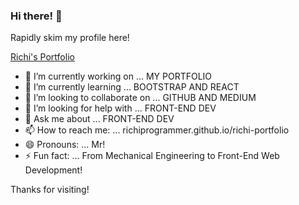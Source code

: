 ### Hi there! 👋

Rapidly skim my profile here!

[Richi's Portfolio](richiprogrammer.github.io/richi-portfolio)

- 🔭 I’m currently working on ... MY PORTFOLIO
- 🌱 I’m currently learning ... BOOTSTRAP AND REACT
- 👯 I’m looking to collaborate on ... GITHUB AND MEDIUM
- 🤔 I’m looking for help with ... FRONT-END DEV
- 💬 Ask me about ... FRONT-END DEV
- 📫 How to reach me: ... richiprogrammer.github.io/richi-portfolio
- 😄 Pronouns: ... Mr!
- ⚡ Fun fact:  ... From Mechanical Engineering to Front-End Web Development!


Thanks for visiting!
